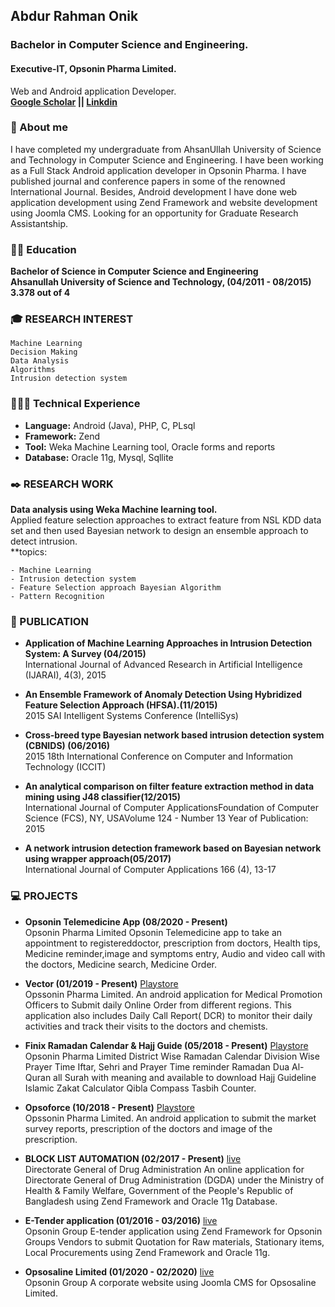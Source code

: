 ## Abdur Rahman Onik 
### Bachelor in Computer Science and Engineering.
#### Executive-IT, Opsonin Pharma Limited.  
Web and Android application Developer.  
**[Google Scholar](https://scholar.google.com/citations?user=uLJZeTQAAAAJ&hl=en) ||  [Linkdin](https://www.linkedin.com/in/rahmanonik/)**


### 📄 About me
I have completed my undergraduate from AhsanUllah University of Science and Technology in Computer Science
and Engineering. I have been working as a Full Stack Android application developer in Opsonin Pharma. I have
published journal and conference papers in some of the renowned International Journal. Besides, Android
development I have done web application development using Zend Framework and website development using
Joomla CMS. Looking for an opportunity for Graduate Research Assistantship.

### 👨‍🎓 Education

**Bachelor of Science in Computer Science and Engineering**    
**Ahsanullah University of Science and Technology, (04/2011 - 08/2015)**      
**3.378 out of 4** 

### 🎓 RESEARCH INTEREST  
```
Machine Learning
Decision Making
Data Analysis
Algorithms
Intrusion detection system
```

### 👨🏼‍💻 Technical Experience
- **Language:**  Android (Java), PHP, C, PLsql
- **Framework:** Zend
- **Tool:** Weka Machine Learning tool, Oracle forms and reports
- **Database:** Oracle 11g, Mysql, Sqllite  


### ✒️ RESEARCH WORK
**Data analysis using Weka Machine learning tool.**  
Applied feature selection approaches to extract feature from NSL KDD data set and then used Bayesian network to design an ensemble approach to detect
intrusion.   
**topics:  
```
- Machine Learning
- Intrusion detection system  
- Feature Selection approach Bayesian Algorithm  
- Pattern Recognition  
```

### 💬 PUBLICATION

- **Application of Machine Learning Approaches in Intrusion Detection System: A Survey (04/2015)**    
International Journal of Advanced Research in Artificial Intelligence (IJARAI), 4(3), 2015

- **An Ensemble Framework of Anomaly Detection Using Hybridized Feature Selection Approach (HFSA).(11/2015)**    
2015 SAI Intelligent Systems Conference (IntelliSys)

- **Cross-breed type Bayesian network based intrusion detection system (CBNIDS) (06/2016)**    
2015 18th International Conference on Computer and Information Technology (ICCIT)

- **An analytical comparison on filter feature extraction method in data mining using J48 classifier(12/2015)**    
International Journal of Computer ApplicationsFoundation of Computer Science (FCS), NY, USAVolume 124 - Number 13 Year of
Publication: 2015

- **A network intrusion detection framework based on Bayesian network using wrapper approach(05/2017)**    
International Journal of Computer Applications 166 (4), 13-17

### 💻 PROJECTS

- **Opsonin Telemedicine App (08/2020 - Present)**   
Opsonin Pharma Limited
Opsonin Telemedicine app to take an appointment to registereddoctor, prescription from doctors, Health tips, Medicine reminder,image and symptoms entry, Audio and video call   with the doctors, Medicine search, Medicine Order. 

- **Vector (01/2019 - Present)**  [Playstore](https://play.google.com/store/apps/details?id=com.opl.pharmavector)  
 Opssonin Pharma Limited.
 An android application for Medical Promotion Officers to Submit daily Online Order from different regions. This application also includes Daily Call Report( DCR) to monitor their daily activities and track their visits to the doctors and chemists.

- **Finix Ramadan Calendar & Hajj Guide (05/2018 - Present)**  [Playstore](https://play.google.com/store/apps/details?id=finix.ramadan.opsonin)  
 Opsonin Pharma Limited
District Wise Ramadan Calendar Division Wise Prayer Time Iftar, Sehri and Prayer Time reminder Ramadan Dua Al-Quran all Surah with meaning and available to download Hajj Guideline Islamic Zakat Calculator Qibla Compass Tasbih Counter. 

- **Opsoforce (10/2018 - Present)**  [Playstore](https://play.google.com/store/apps/details?id=com.opl.opluploadimage)  
Opssonin Pharma Limited.
 An android application to submit the market survey reports, prescription of the doctors and image of the prescription. 

- **BLOCK LIST AUTOMATION (02/2017 - Present)**  [live](http://180.211.137.73/drug/public/user/login)  
Directorate General of Drug Administration An online application for Directorate General of Drug Administration
(DGDA) under the Ministry of Health & Family Welfare, Government of the People's Republic of Bangladesh using Zend Framework and
Oracle 11g Database.

- **E-Tender application (01/2016 - 03/2016)**  [live](http://opsonin.com.bd/dashboard)   
 Opsonin Group
E-tender application using Zend Framework for Opsonin Groups Vendors to submit Quotation for Raw materials, Stationary items, Local Procurements using Zend Framework and Oracle 11g. 

- **Opsosaline Limited (01/2020 - 02/2020)**  [live](http://www.opsosaline.com/osl/)   
Opsonin Group
A corporate website using Joomla CMS for Opsosaline Limited.




